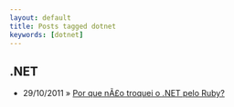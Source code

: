 ```yaml
---
layout: default
title: Posts tagged dotnet
keywords: [dotnet]
---
```

<h2 class="category">.NET</h2>
<ul class="posts">
<li>
<p>
<span class="date">29/10/2011</span> &raquo;
<a href="/blog/por-que-nao-troquei-o-net-pelo-ruby">Por que nÃ£o troquei o .NET pelo Ruby?</a>
</p>
</li>
</ul>
